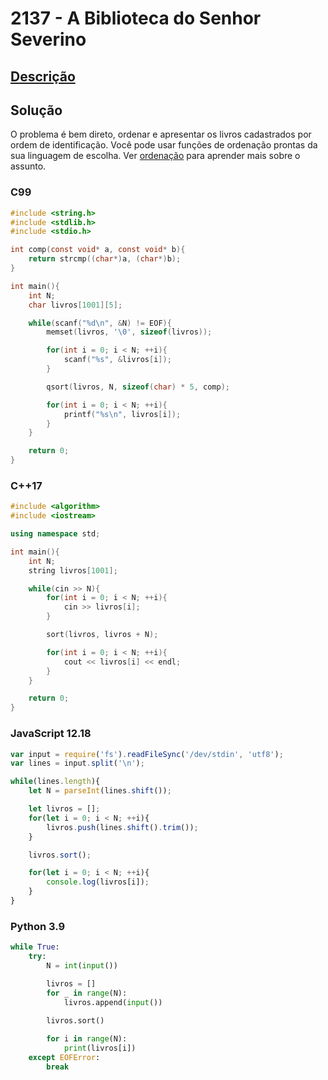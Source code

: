# 2137 - A Biblioteca do Senhor Severino

## [Descrição](https://www.beecrowd.com.br/judge/pt/problems/view/2137)

## Solução

O problema é bem direto, ordenar e apresentar os livros cadastrados por ordem de identificação. Você pode usar funções de ordenação prontas da sua linguagem de escolha. Ver [ordenação](../../../base-teorica/estruturas-e-bibliotecas/ordenacao/README.md) para aprender mais sobre o assunto.

### C99
```c
#include <string.h>
#include <stdlib.h>
#include <stdio.h>

int comp(const void* a, const void* b){
    return strcmp((char*)a, (char*)b);
}

int main(){
    int N;
    char livros[1001][5];

    while(scanf("%d\n", &N) != EOF){
        memset(livros, '\0', sizeof(livros));

        for(int i = 0; i < N; ++i){
            scanf("%s", &livros[i]);
        }

        qsort(livros, N, sizeof(char) * 5, comp);

        for(int i = 0; i < N; ++i){
            printf("%s\n", livros[i]);
        }
    }

    return 0;
}
```

### C++17
```cpp
#include <algorithm>
#include <iostream>

using namespace std;

int main(){
    int N;
    string livros[1001];

    while(cin >> N){
        for(int i = 0; i < N; ++i){
            cin >> livros[i];
        }

        sort(livros, livros + N);

        for(int i = 0; i < N; ++i){
            cout << livros[i] << endl;
        }
    }

    return 0;
}
```

### JavaScript 12.18
```javascript
var input = require('fs').readFileSync('/dev/stdin', 'utf8');
var lines = input.split('\n');

while(lines.length){
    let N = parseInt(lines.shift());

    let livros = [];
    for(let i = 0; i < N; ++i){
        livros.push(lines.shift().trim());
    }

    livros.sort();

    for(let i = 0; i < N; ++i){
        console.log(livros[i]);
    }
}
```

### Python 3.9
```python
while True:
    try:
        N = int(input())

        livros = []
        for _ in range(N):
            livros.append(input())
        
        livros.sort()

        for i in range(N):
            print(livros[i])
    except EOFError:
        break
```